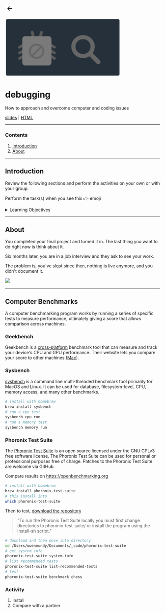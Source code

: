 <!-- paginate: true -->

<a class="back-icon" href="../index.html"><img width="30" src="../assets/img/icons/arrow-left-short.svg"></a>

<img width="375" src="../assets/img/banner/banner-debugging.png">

# debugging

How to approach and overcome computer and coding issues

<span class="slides-small"><a href="../slides/debugging.html">slides</a> | <a href="../www/debugging.html">HTML</a></span>

<!--
Presentation comments ...
-->


---


### Contents

1. [Introduction](#introduction)
1. [About](#about)




---


## Introduction

Review the following sections and perform the activities on your own or with your group.

Perform the task(s) when you see this 👉  emoji

<details>
<summary>Learning Objectives</summary>

Students who complete the following will be able to:

- Explain why debugging is important
- List methods for general debugging applicable to any system or code language
- Use different methods to find and fix potential errors

</details>




---

## About

<div class="twocolumn">
<div class="col">

You completed your final project and turned it in. The last thing you want to do right now is think about it.

Six months later, you are in a job interview and they ask to see your work.

The problem is, you've slept since then, nothing is live anymore, and you didn't document it.


</div>
<div class="col">

<img width="375" src="../assets/img/debugging/debugging-meme.jpg">

</div>
</div>



---

## Computer Benchmarks

A computer benchmarking program works by running a series of specific tests to measure performance, ultimately giving a score that allows comparison across machines.

### Geekbench

Geekbench is a [cross-platform](https://www.geekbench.com/download/) benchmark tool that can measure and track your device's CPU and GPU performance. Their website lets you compare your score to other machines ([Mac](http://browser.geekbench.com/mac-benchmarks)).






### Sysbench

[sysbench](https://github.com/akopytov/sysbench) is a command line multi-threaded benchmark tool primarily for MacOS and Linux. It can be used for database, filesystem-level, CPU, memory access, and many other benchmarks.

```bash
# install with homebrew
brew install sysbench
# run a cpu test
sysbench cpu run
# run a memory test
sysbench memory run
```



### Phoronix Test Suite

The [Phoronix Test Suite](https://www.phoronix-test-suite.com/) is an open source  licensed under the GNU GPLv3 free software license. The Phoronix Test Suite can be used for personal or professional purposes free of charge. Patches to the Phoronix Test Suite are welcome via GitHub.

Compare results on https://openbenchmarking.org


```bash
# install with homebrew
brew install phoronix-test-suite
# this install into
which phoronix-test-suite
```

Then to test, [download the repository](https://github.com/phoronix-test-suite/phoronix-test-suite)

> "To run the Phoronix Test Suite locally you must first change directories to phoronix-test-suite/ or install the program using the install-sh script."

```bash
# download and then move into directory
cd /Users/owenmundy/Documents/_code/phoronix-test-suite
# get system info
phoronix-test-suite system-info
# list recommended tests
phoronix-test-suite list-recommended-tests
# test
phoronix-test-suite benchmark chess
```



### Activity

1. Install
2. Compare with a partner
